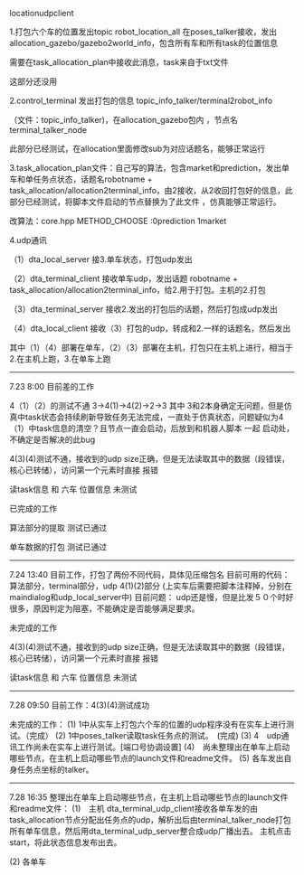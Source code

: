 locationudpclient 

1.打包六个车的位置发出topic robot_location_all 在poses_talker接收，发出allocation_gazebo/gazebo2world_info，包含所有车和所有task的位置信息

需要在task_allocation_plan中接收此消息，task来自于txt文件

这部分还没用

2.control_terminal 发出打包的信息 topic_info_talker/terminal2robot_info

（文件：topic_info_talker)，在allocation_gazebo包内 ，节点名terminal_talker_node

此部分已经测试，在allocation里面修改sub为对应话题名，能够正常运行

3.task_allocation_plan文件：自己写的算法，包含market和prediction，发出单车和单任务点状态，话题名robotname  +  task_allocation/allocation2terminal_info，由2接收，从2收回打包好的信息，此部分已经测试，将脚本文件启动的节点替换为了此文件 ，仿真能够正常运行。

改算法：core.hpp METHOD_CHOOSE :0prediction 1market

4.udp通讯

（1）dta_local_server  接3.单车状态，打包udp发出

（2）dta_terminal_client 接收单车udp，发出话题 robotname  +  task_allocation/allocation2terminal_info，给2.用于打包。主机的2.打包

（3）dta_terminal_server 接收2.发出的打包后的话题，然后打包成udp发出

（4）dta_local_client 接收（3）打包的udp，转成和2.一样的话题名，然后发出

其中（1）（4）部署在单车，（2）（3）部署在主机，打包只在主机上进行，相当于2.在主机上跑，3.在单车上跑



----------------------------------------------------------------------------------------------------------------
7.23  8:00
目前差的工作

4（1）（2）的测试不通   3->4(1)->4(2)->2->3 其中 3和2本身确定无问题，但是仿真中task状态会持续刷新导致任务无法完成，一直处于仿真状态，问题疑似为4（1）中task信息的清空？且节点一直会启动，后放到和机器人脚本 一起 启动处，不确定是否解决的此bug

4(3)(4)测试不通，接收到的udp size正确，但是无法读取其中的数据（段错误，核心已转储），访问第一个元素时直接 报错

读task信息 和 六车 位置信息 未测试



已完成的工作

算法部分的提取 测试已通过

单车数据的打包 测试已通过 

-----------------------------------------------------------------------------------------------------------------
7.24 13:40
目前工作，打包了两份不同代码，具体见压缩包名
目前可用的代码：
算法部分，terminal部分，udp 4(1)(2)部分 (上实车后需要把脚本注释掉，分别在maindialog和udp_local_server中)
目前问题：
udp还是慢，但是比发５０个时好很多，原因判定为阻塞，不能确定是否能够满足要求。

未完成的工作

4(3)(4)测试不通，接收到的udp size正确，但是无法读取其中的数据（段错误，核心已转储），访问第一个元素时直接 报错

读task信息 和 六车 位置信息 未测试

------------------------------------------------------------------------------------------------------------------
7.28 09:50
目前工作：4(3)(4)测试成功

未完成的工作：
(1) 1中从实车上打包六个车的位置的udp程序没有在实车上进行测试。（完成）
(2) 1中poses_talker读取task任务点的测试。　(完成)
(3) 4　udp通讯工作尚未在实车上进行测试。[端口号协调设置] 
(4)　尚未整理出在单车上启动哪些节点，在主机上启动哪些节点的launch文件和readme文件。
(5) 各车发出自身任务点坐标的talker。

-----------------------------------------------------------------------------------------------------------------
7.28 16:35
整理出在单车上启动哪些节点，在主机上启动哪些节点的launch文件和readme文件：
(1)　主机
dta_terminal_udp_client接收各单车发的由task_allocation节点分配出任务点的udp，解析出后由terminal_talker_node打包所有单车信息，然后用dta_terminal_udp_server整合成udp广播出去。
主机点击start，将此状态信息发布出去。

(2) 各单车


